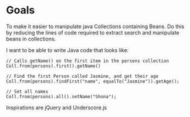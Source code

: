 Goals
====

To make it easier to manipulate java Collections containing Beans. Do this by reducing the lines of code required to extract search and manipulate beans in collections.

I want to be able to write Java code that looks like:

	// Calls getName() on the first item in the persons collection
	Coll.from(persons).first().getName()  
	
	// Find the first Person called Jasmine, and get their age
	Coll.from(persons).findFirst("name", equalTo("Jasmine")).getAge();
	
	// Set all names
	Coll.from(persons).all().setName("Shona");
	
Inspirations are jQuery and Underscore.js